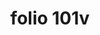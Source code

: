---
layout: edition
title: folio 101v
manuscript: Florence, Biblioteca Marucelliana, Carte Rajna XIX.15
sigla: R
iip: r101v.tif
milestone: 202
---